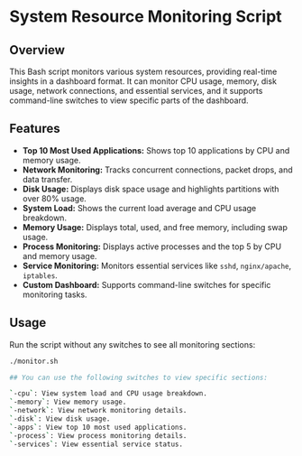 # System Resource Monitoring Script

## Overview
This Bash script monitors various system resources, providing real-time insights in a dashboard format. It can monitor CPU usage, memory, disk usage, network connections, and essential services, and it supports command-line switches to view specific parts of the dashboard.

## Features
- **Top 10 Most Used Applications:** Shows top 10 applications by CPU and memory usage.
- **Network Monitoring:** Tracks concurrent connections, packet drops, and data transfer.
- **Disk Usage:** Displays disk space usage and highlights partitions with over 80% usage.
- **System Load:** Shows the current load average and CPU usage breakdown.
- **Memory Usage:** Displays total, used, and free memory, including swap usage.
- **Process Monitoring:** Displays active processes and the top 5 by CPU and memory usage.
- **Service Monitoring:** Monitors essential services like `sshd`, `nginx/apache`, `iptables`.
- **Custom Dashboard:** Supports command-line switches for specific monitoring tasks.

## Usage

Run the script without any switches to see all monitoring sections:
```bash
./monitor.sh

## You can use the following switches to view specific sections:

`-cpu`: View system load and CPU usage breakdown.
`-memory`: View memory usage.
`-network`: View network monitoring details.
`-disk`: View disk usage.
`-apps`: View top 10 most used applications.
`-process`: View process monitoring details.
`-services`: View essential service status.